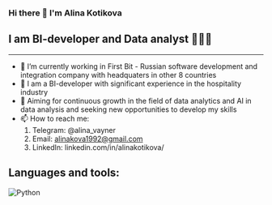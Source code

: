 ### Hi there 👋 I'm Alina Kotikova

## I am BI-developer and Data analyst 👩🏼‍💻
--------------------------------------

* 🔭 I’m currently working in First Bit - Russian software development and integration company with headquaters in other 8 countries
* 🏨 I am a BI-developer with significant experience in the hospitality industry
* 🎯 Aiming for continuous growth in the field of data analytics and AI in data analysis and seeking new opportunities to develop my skills
* 📫 How to reach me:
    1. Telegram: @alina_vayner
    2. Email: alinakova1992@gmail.com
    3. LinkedIn: linkedin.com/in/alinakotikova/

## Languages and tools:
![Python](https://github.com/user-attachments/assets/3c522eaa-5a40-4869-a825-d565e51149e8)



